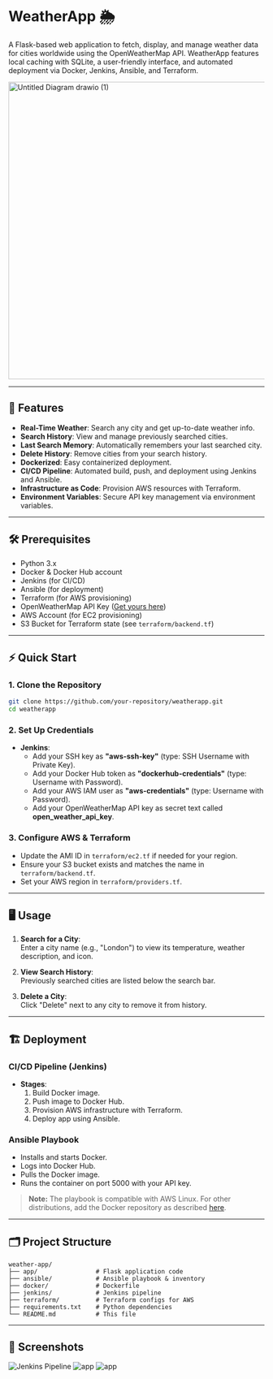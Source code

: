 # WeatherApp 🌦️

A Flask-based web application to fetch, display, and manage weather data for cities worldwide using the OpenWeatherMap API. WeatherApp features local caching with SQLite, a user-friendly interface, and automated deployment via Docker, Jenkins, Ansible, and Terraform.

<img width="786" height="586" alt="Untitled Diagram drawio (1)" src="https://github.com/user-attachments/assets/f7c3df82-23dc-4148-ac4b-8be3f1b4390d" />

---

## 🚀 Features

- **Real-Time Weather**: Search any city and get up-to-date weather info.
- **Search History**: View and manage previously searched cities.
- **Last Search Memory**: Automatically remembers your last searched city.
- **Delete History**: Remove cities from your search history.
- **Dockerized**: Easy containerized deployment.
- **CI/CD Pipeline**: Automated build, push, and deployment using Jenkins and Ansible.
- **Infrastructure as Code**: Provision AWS resources with Terraform.
- **Environment Variables**: Secure API key management via environment variables.

---

## 🛠️ Prerequisites

- Python 3.x
- Docker & Docker Hub account
- Jenkins (for CI/CD)
- Ansible (for deployment)
- Terraform (for AWS provisioning)
- OpenWeatherMap API Key ([Get yours here](https://openweathermap.org/api))
- AWS Account (for EC2 provisioning)
- S3 Bucket for Terraform state (see `terraform/backend.tf`)

---

## ⚡ Quick Start

### 1. Clone the Repository

```bash
git clone https://github.com/your-repository/weatherapp.git
cd weatherapp
```

### 2. Set Up Credentials

- **Jenkins**:
  - Add your SSH key as **"aws-ssh-key"** (type: SSH Username with Private Key).
  - Add your Docker Hub token as **"dockerhub-credentials"** (type: Username with Password).
  - Add your AWS IAM user as **"aws-credentials"** (type: Username with Password).
  - Add your OpenWeatherMap API key as secret text called **open_weather_api_key**.

### 3. Configure AWS & Terraform

- Update the AMI ID in `terraform/ec2.tf` if needed for your region.
- Ensure your S3 bucket exists and matches the name in `terraform/backend.tf`.
- Set your AWS region in `terraform/providers.tf`.
---

## 🖥️ Usage

1. **Search for a City**:  
   Enter a city name (e.g., "London") to view its temperature, weather description, and icon.

2. **View Search History**:  
   Previously searched cities are listed below the search bar.

3. **Delete a City**:  
   Click "Delete" next to any city to remove it from history.

---

## 🏗️ Deployment

### CI/CD Pipeline (Jenkins)

- **Stages**:
  1. Build Docker image.
  2. Push image to Docker Hub.
  3. Provision AWS infrastructure with Terraform.
  4. Deploy app using Ansible.

### Ansible Playbook

- Installs and starts Docker.
- Logs into Docker Hub.
- Pulls the Docker image.
- Runs the container on port 5000 with your API key.

> **Note:** The playbook is compatible with AWS Linux. For other distributions, add the Docker repository as described [here](https://docs.docker.com/engine/install/).

---

## 🗂️ Project Structure

```
weather-app/
├── app/                # Flask application code
├── ansible/            # Ansible playbook & inventory
├── docker/             # Dockerfile
├── jenkins/            # Jenkins pipeline
├── terraform/          # Terraform configs for AWS
├── requirements.txt    # Python dependencies
└── README.md           # This file
```
---

## 📸 Screenshots

![Jenkins Pipeline](https://github.com/user-attachments/assets/962bf001-b694-474f-b5ad-ed586f13f251)
![app](https://github.com/user-attachments/assets/59b122d7-3721-4a8b-8c97-fb30899272b0)
![app](https://github.com/user-attachments/assets/cb3fd80a-837c-4f71-b51b-fea153837091)
